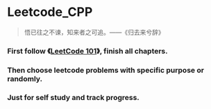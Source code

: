# Leetcode_CPP

> 悟已往之不谏，知来者之可追。——《归去来兮辞》

### First follow 《[LeetCode 101](https://github.com/changgyhub/leetcode_101)》, finish all chapters.

### Then choose leetcode problems with specific purpose or randomly.

### Just for self study and track progress.
